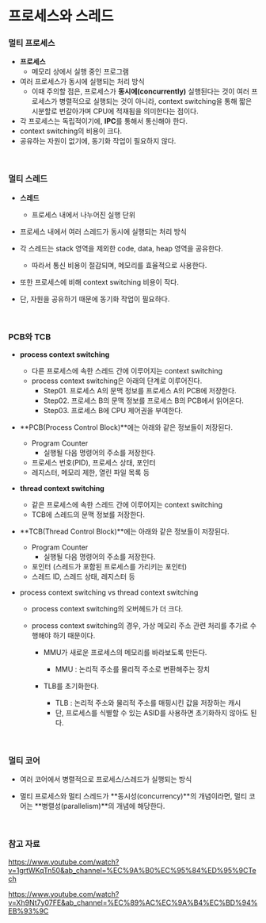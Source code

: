 # 프로세스와 스레드

### 멀티 프로세스

- **프로세스**
  - 메모리 상에서 실행 중인 프로그램
- 여러 프로세스가 동시에 실행되는 처리 방식
  - 이때 주의할 점은, 프로세스가 **동시에(concurrently)** 실행된다는 것이 여러 프로세스가 병렬적으로 실행되는 것이 아니라, context switching을 통해 짧은 시분할로 번갈아가며 CPU에 적재됨을 의미한다는 점이다.
- 각 프로세스는 독립적이기에, **IPC**를 통해서 통신해야 한다.
- context switching의 비용이 크다.
- 공유하는 자원이 없기에, 동기화 작업이 필요하지 않다.

<br>

### 멀티 스레드

- **스레드**
  - 프로세스 내에서 나누어진 실행 단위
- 프로세스 내에서 여러 스레드가 동시에 실행되는 처리 방식
- 각 스레드는 stack 영역을 제외한 code, data, heap 영역을 공유한다.

  - 따라서 통신 비용이 절감되며, 메모리를 효율적으로 사용한다.
- 또한 프로세스에 비해 context switching 비용이 작다.
- 단, 자원을 공유하기 때문에 동기화 작업이 필요하다.

<br>

### PCB와 TCB

- **process context switching**
  - 다른 프로세스에 속한 스레드 간에 이루어지는 context switching
  - process context switching은 아래의 단계로 이루어진다.
    - Step01. 프로세스 A의 문맥 정보를 프로세스 A의 PCB에 저장한다.
    - Step02. 프로세스 B의 문맥 정보를 프로세스 B의 PCB에서 읽어온다.
    - Step03. 프로세스 B에 CPU 제어권을 부여한다.

- **PCB(Process Control Block)**에는 아래와 같은 정보들이 저장된다.
  - Program Counter
    - 실행될 다음 명령어의 주소를 저장한다.
  - 프로세스 번호(PID), 프로세스 상태, 포인터
  - 레지스터, 메모리 제한, 열린 파일 목록 등
- **thread context switching**
  - 같은 프로세스에 속한 스레드 간에 이루어지는 context switching
  - TCB에 스레드의 문맥 정보를 저장한다.

- **TCB(Thread Control Block)**에는 아래와 같은 정보들이 저장된다.
  - Program Counter
    - 실행될 다음 명령어의 주소를 저장한다.
  - 포인터 (스레드가 포함된 프로세스를 가리키는 포인터)
  - 스레드 ID, 스레드 상태, 레지스터 등
- process context switching vs thread context switching
  - process context switching의 오버헤드가 더 크다.

  - process context switching의 경우, 가상 메모리 주소 관련 처리를 추가로 수행해야 하기 때문이다.
    - MMU가 새로운 프로세스의 메모리를 바라보도록 만든다.
      - MMU : 논리적 주소를 물리적 주소로 변환해주는 장치

    - TLB를 초기화한다. 
      - TLB : 논리적 주소와 물리적 주소를 매핑시킨 값을 저장하는 캐시
      - 단, 프로세스를 식별할 수 있는 ASID를 사용하면 초기화하지 않아도 된다.


<br>

### 멀티 코어

- 여러 코어에서 병렬적으로 프로세스/스레드가 실행되는 방식

- 멀티 프로세스와 멀티 스레드가 **동시성(concurrency)**의 개념이라면, 멀티 코어는 **병렬성(parallelism)**의 개념에 해당한다.

<br>

### 참고 자료

https://www.youtube.com/watch?v=1grtWKqTn50&ab_channel=%EC%9A%B0%EC%95%84%ED%95%9CTech

https://www.youtube.com/watch?v=Xh9Nt7y07FE&ab_channel=%EC%89%AC%EC%9A%B4%EC%BD%94%EB%93%9C